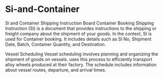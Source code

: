 # Si-and-Container
Si and Container
Shipping Instruction Board
Container Booking
Shipping Instruction (SI) is a document that provides instructions to the shipping or freight company about the shipment of your goods. 
In the context, SI is used for Container booking. It includes details such as SI No, Shipment Date, Batch, Container Quantity, and Destination.

Vessel Scheduling
Vessel scheduling involves planning and organizing the shipment of goods on vessels. 
uses this process to efficiently transport alloy wheels produced at their factory. 
The schedule includes information about vessel routes, departure, and arrival times.
